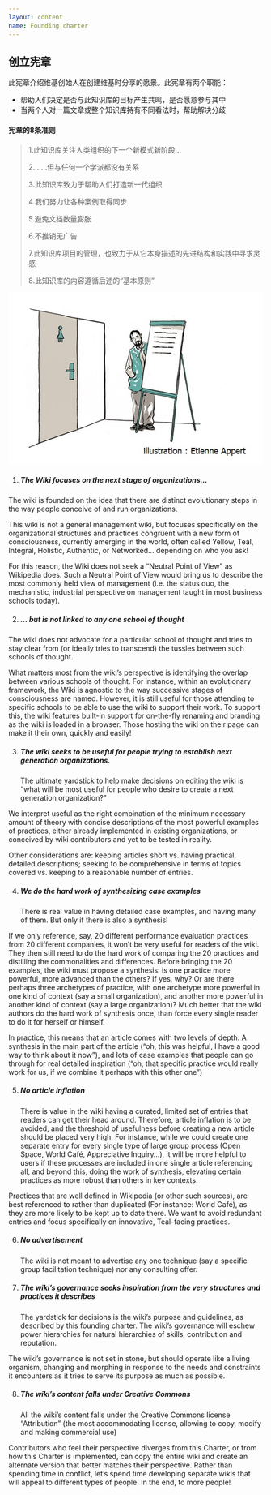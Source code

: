 ```yaml
---
layout: content
name: Founding charter
---
```

## 创立宪章

此宪章介绍维基创始人在创建维基时分享的愿景。此宪章有两个职能：

* 帮助人们决定是否与此知识库的目标产生共鸣，是否愿意参与其中
* 当两个人对一篇文章或整个知识库持有不同看法时，帮助解决分歧



#### 宪章的8条准则

> 1.此知识库关注人类组织的下一个新模式新阶段…
>
> 2.……但与任何一个学派都没有关系
>
> 3.此知识库致力于帮助人们打造新一代组织
>
> 4.我们努力让各种案例取得同步
>
> 5.避免文档数量膨胀
>
> 6.不推销无广告
>
> 7.此知识库项目的管理，也致力于从它本身描述的先进结构和实践中寻求灵感
>
> 8.此知识库的内容遵循后述的“基本原则”

![](/media/3_025-founding-charter.jpg)

<!---->

1. ##### The Wiki focuses on the next stage of organizations…

The wiki is founded on the idea that there are distinct evolutionary steps in the way people conceive of and run organizations.

This wiki is not a general management wiki, but focuses specifically on the organizational structures and practices congruent with a new form of consciousness, currently emerging in the world, often called Yellow, Teal, Integral, Holistic, Authentic, or Networked… depending on who you ask!

For this reason, the Wiki does not seek a “Neutral Point of View” as Wikipedia does. Such a Neutral Point of View would bring us to describe the most commonly held view of management (i.e. the status quo, the mechanistic, industrial perspective on management taught in most business schools today).

2. ##### … but is not linked to any one school of thought

The wiki does not advocate for a particular school of thought and tries to stay clear from (or ideally tries to transcend) the tussles between such schools of thought.

What matters most from the wiki’s perspective is identifying the overlap between various schools of thought. For instance, within an evolutionary framework, the Wiki is agnostic to the way successive stages of consciousness are named. However, it is still useful for those attending to specific schools to be able to use the wiki to support their work. To support this, the wiki features built-in support for on-the-fly renaming and branding as the wiki is loaded in a browser. Those hosting the wiki on their page can make it their own, quickly and easily!

3. ##### The wiki seeks to be useful for people trying to establish next generation organizations.

   The ultimate yardstick to help make decisions on editing the wiki is “what will be most useful for people who desire to create a next generation organization?”

We interpret useful as the right combination of the minimum necessary amount of theory with concise descriptions of the most powerful examples of practices, either already implemented in existing organizations, or conceived by wiki contributors and yet to be tested in reality.

Other considerations are: keeping articles short vs. having practical, detailed descriptions; seeking to be comprehensive in terms of topics covered vs. keeping to a reasonable number of entries.

4. ##### We do the hard work of synthesizing case examples

   There is real value in having detailed case examples, and having many of them. But only if there is also a synthesis!

If we only reference, say, 20 different performance evaluation practices from 20 different companies, it won’t be very useful for readers of the wiki. They then still need to do the hard work of comparing the 20 practices and distilling the commonalities and differences. Before bringing the 20 examples, the wiki must propose a synthesis: is one practice more powerful, more advanced than the others? If yes, why? Or are there perhaps three archetypes of practice, with one archetype more powerful in one kind of context (say a small organization), and another more powerful in another kind of context (say a large organization)? Much better that the wiki authors do the hard work of synthesis once, than force every single reader to do it for herself or himself.

In practice, this means that an article comes with two levels of depth. A synthesis in the main part of the article (“oh, this was helpful, I have a good way to think about it now”), and lots of case examples that people can go through for real detailed inspiration (“oh, that specific practice would really work for us, if we combine it perhaps with this other one”)

5. ##### No article inflation

   There is value in the wiki having a curated, limited set of entries that readers can get their head around. Therefore, article inflation is to be avoided, and the threshold of usefulness before creating a new article should be placed very high. For instance, while we could create one separate entry for every single type of large group process (Open Space, World Café, Appreciative Inquiry…), it will be more helpful to users if these processes are included in one single article referencing all, and beyond this, doing the work of synthesis, elevating certain practices as more robust than others in key contexts.

Practices that are well defined in Wikipedia (or other such sources), are best referenced to rather than duplicated (For instance: World Café), as they are more likely to be kept up to date there. We want to avoid redundant entries and focus specifically on innovative, Teal-facing practices.

6. ##### No advertisement

   The wiki is not meant to advertise any one technique (say a specific group facilitation technique) nor any consulting offer.
7. ##### The wiki’s governance seeks inspiration from the very structures and practices it describes

   The yardstick for decisions is the wiki’s purpose and guidelines, as described by this founding charter. The wiki’s governance will eschew power hierarchies for natural hierarchies of skills, contribution and reputation.

The wiki’s governance is not set in stone, but should operate like a living organism, changing and morphing in response to the needs and constraints it encounters as it tries to serve its purpose as much as possible.

8. ##### The wiki’s content falls under Creative Commons

   All the wiki’s content falls under the Creative Commons license “Attribution” (the most accommodating license, allowing to copy, modify and making commercial use)

Contributors who feel their perspective diverges from this Charter, or from how this Charter is implemented, can copy the entire wiki and create an alternate version that better matches their perspective. Rather than spending time in conflict, let’s spend time developing separate wikis that will appeal to different types of people. In the end, to more people!
